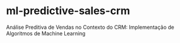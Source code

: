 # ml-predictive-sales-crm
Análise Preditiva de Vendas no Contexto do CRM: Implementação de Algoritmos de Machine Learning
